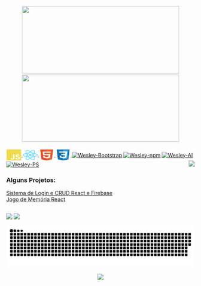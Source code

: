 <div align="center">
  <a href="https://github.com/wesleycremonini">
    <img width='420em' height='180em' src="https://github-readme-stats.vercel.app/api?username=wesleycremonini&bg_color=DEG,000000,2C3E50&custom_title=Informações+Gerais&show_icons=true&theme=dark&include_all_commits=true&count_private=true"/>
    <img width='420em' height='180em' custom_title='Linguagens Mais Usadas'
src="https://github-readme-stats.vercel.app/api/top-langs/?username=wesleycremonini&bg_color=DEG,2C3E50,000000&custom_title=Linguagens&layout=compact&langs_count=7&theme=dark"/>
  </a>
</div>
<br/>
<div style="display: inline_block">
  <a href="https://github.com/wesleycremonini">
    <img align="center" alt="Wesley-Js" height="30" width="40" src="https://raw.githubusercontent.com/devicons/devicon/master/icons/javascript/javascript-plain.svg">
    <img align="center" alt="Wesley-React" height="30" width="40" src="https://raw.githubusercontent.com/devicons/devicon/master/icons/react/react-original.svg">
    <img align="center" alt="Wesley-HTML" height="30" width="40" src="https://raw.githubusercontent.com/devicons/devicon/master/icons/html5/html5-original.svg">
    <img align="center" alt="Wesley-CSS" height="30" width="40" src="https://raw.githubusercontent.com/devicons/devicon/master/icons/css3/css3-original.svg">
    <img align="center" alt="Wesley-Bootstrap" height="30" width="40" src="https://cdn.jsdelivr.net/gh/devicons/devicon/icons/bootstrap/bootstrap-plain.svg" />
    <img align="center" alt="Wesley-npm" height="30" width="40" src="https://cdn.jsdelivr.net/gh/devicons/devicon/icons/npm/npm-original-wordmark.svg" />
    <img align="center" alt="Wesley-AI" height="30" width="40" src="https://cdn.jsdelivr.net/gh/devicons/devicon/icons/illustrator/illustrator-plain.svg" />
    <img align="center" alt="Wesley-PS" height="30" width="40" src="https://cdn.jsdelivr.net/gh/devicons/devicon/icons/photoshop/photoshop-plain.svg" />
    <img height="150" align='right' src="https://media.discordapp.net/attachments/719673405317578786/908077170503585872/imgonline-com-ua-GIF-animation-mkbhSlfUnBdisEo.png?width=547&height=553" />
  </a>
</div>

<h3>Alguns Projetos:</h3>
<a href='https://wesleycremonini.github.io/react-crud/' >Sistema de Login e CRUD React e Firebase</a> <br/>
<a href='https://wesleycremonini.github.io/mem-game/'>Jogo de Memória React</a>

##

<div style="display: inline_block">
  <a target="_blank" href = "wesleycb.2020@gmail.com"><img src="https://img.shields.io/badge/-Gmail-%23333?style=for-the-badge&logo=gmail&logoColor=white" target="_blank"></a>
  <a target="_blank" href="https://www.linkedin.com/in/wesley-cremonini-baldissera/" target="_blank"><img src="https://img.shields.io/badge/-LinkedIn-%230077B5?style=for-the-badge&logo=linkedin&logoColor=white" target="_blank"></a> 
</div>

![Snake animation](https://github.com/wesleycremonini/wesleycremonini/blob/output/github-contribution-grid-snake.svg)

<div align="center">
  <img align="center" src="https://cdn.discordapp.com/attachments/719673405317578786/908435722090971176/r_592871_tmzQF.png" />
</div>
